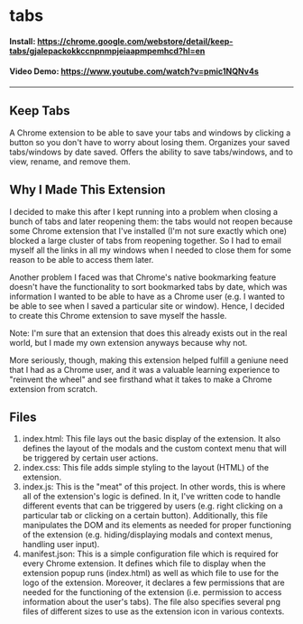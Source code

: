 # tabs

#### Install: <https://chrome.google.com/webstore/detail/keep-tabs/gjalepackokkccnpnmpjeiaapmpemhcd?hl=en>
#### Video Demo: <https://www.youtube.com/watch?v=pmic1NQNv4s>

---

## Keep Tabs
A Chrome extension to be able to save your tabs and windows by clicking a button so you don't have to worry about losing them. Organizes your saved tabs/windows by date saved. Offers the ability to save tabs/windows, and to view, rename, and remove them.

## Why I Made This Extension
I decided to make this after I kept running into a problem when closing a bunch of tabs and later reopening them: the tabs would not reopen because some Chrome extension that I've installed (I'm not sure exactly which one) blocked a large cluster of tabs from reopening together. So I had to email myself all the links in all my windows when I needed to close them for some reason to be able to access them later. 

Another problem I faced was that Chrome's native bookmarking feature doesn't have the functionality to sort bookmarked tabs by date, which was information I wanted to be able to have as a Chrome user (e.g. I wanted to be able to see when I saved a particular site or window). Hence, I decided to create this Chrome extension to save myself the hassle. 

Note: I'm sure that an extension that does this already exists out in the real world, but I made my own extension anyways because why not. 

More seriously, though, making this extension helped fulfill a geniune need that I had as a Chrome user, and it was a valuable learning experience to "reinvent the wheel" and see firsthand what it takes to make a Chrome extension from scratch.

## Files
1. index.html: This file lays out the basic display of the extension. It also defines the layout of the modals and the custom context menu that will be triggered by certain user actions. 
2. index.css: This file adds simple styling to the layout (HTML) of the extension. 
3. index.js: This is the "meat" of this project. In other words, this is where all of the extension's logic is defined. In it, I've written code to handle different events that can be triggered by users (e.g. right clicking on a particular tab or clicking on a certain button). Additionally, this file manipulates the DOM and its elements as needed for proper functioning of the extension (e.g. hiding/displaying modals and context menus, handling user input).
4. manifest.json: This is a simple configuration file which is required for every Chrome extension. It defines which file to display when the extension popup runs (index.html) as well as which file to use for the logo of the extension. Moreover, it declares a few permissions that are needed for the functioning of the extension (i.e. permission to access information about the user's tabs). The file also specifies several png files of different sizes to use as the extension icon in various contexts.
